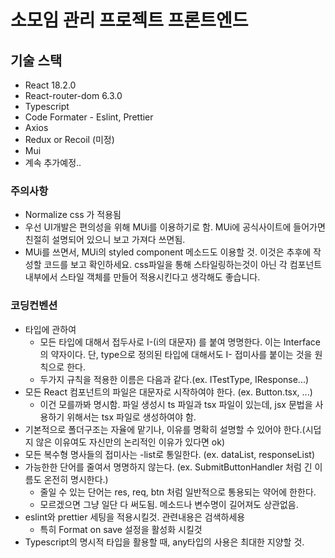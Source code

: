 # 소모임 관리 프로젝트 프론트엔드

## 기술 스택

- React 18.2.0
- React-router-dom 6.3.0
- Typescript
- Code Formater - Eslint, Prettier
- Axios
- Redux or Recoil (미정)
- Mui
- 계속 추가예정..


### 주의사항
- Normalize css 가 적용됨
- 우선 UI개발은 편의성을 위해 MUi를 이용하기로 함. MUi에 공식사이트에 들어가면 친절히 설명되어 있으니 보고 가져다 쓰면됨.
- MUi를 쓰면서, MUi의 styled component 메소드도 이용할 것. 이것은 추후에 작성할 코드를 보고 확인하세요. css파일을 통해 스타일링하는것이 아닌
각 컴포넌트 내부에서 스타일 객체를 만들어 적용시킨다고 생각해도 좋습니다.

### 코딩컨벤션
- 타입에 관하여
  - 모든 타입에 대해서 접두사로 I-(i의 대문자) 를 붙여 명명한다. 이는 Interface의 약자이다. 단, type으로 정의된 타입에 대해서도 I- 접미사를 붙이는 것을 원칙으로 한다.
  - 두가지 규칙을 적용한 이름은 다음과 같다.(ex. ITestType, IResponse...)
- 모든 React 컴포넌트의 파일은 대문자로 시작하여야 한다. (ex. Button.tsx, ...)
  - 이건 모를까봐 명시함. 파일 생성시 ts 파일과 tsx 파일이 있는데, jsx 문법을 사용하기 위해서는 tsx 파일로 생성하여야 함.
- 기본적으로 폴더구조는 자율에 맡기나, 이유를 명확히 설명할 수 있어야 한다.(시덥지 않은 이유여도 자신만의 논리적인 이유가 있다면 ok)
- 모든 복수형 명사들의 접미사는 -list로 통일한다. (ex. dataList, responseList)
- 가능한한 단어를 줄여서 명명하지 않는다. (ex. SubmitButtonHandler 처럼 긴 이름도 온전히 명시한다.)
  - 줄일 수 있는 단어는 res, req, btn 처럼 일반적으로 통용되는 약어에 한한다.
  - 모르겠으면 그냥 일단 다 써도됨. 메소드나 변수명이 길어져도 상관없음.
- eslint와 prettier 세팅을 적용시킬것. 관련내용은 검색하세용
  - 특히 Format on save 설정을 활성화 시킬것
- Typescript의 명시적 타입을 활용할 때, any타입의 사용은 최대한 지양할 것. 

